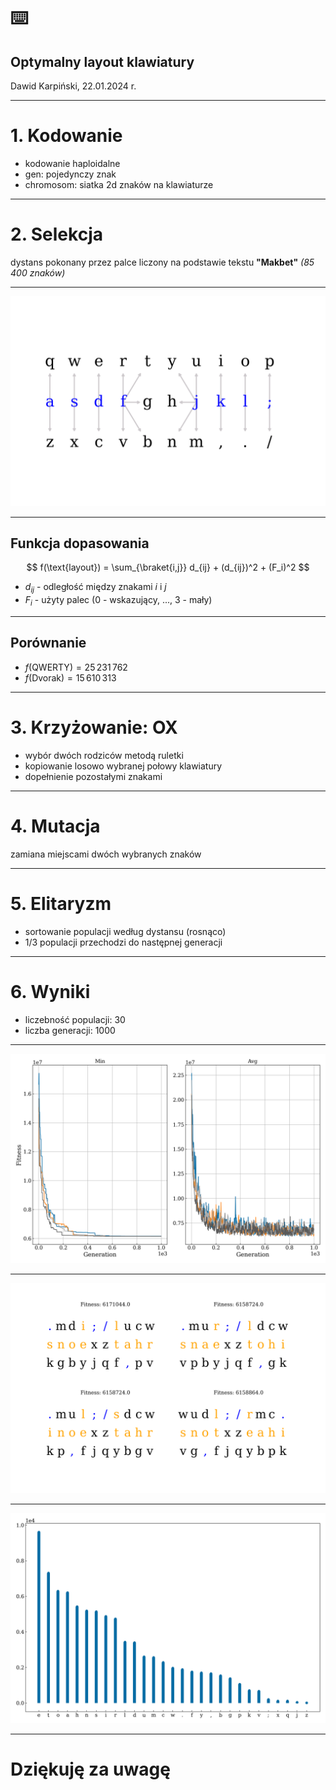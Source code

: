 # ⌨️
## Optymalny layout klawiatury
Dawid Karpiński, 22.01.2024 r.

---

# 1. Kodowanie

- kodowanie haploidalne
- gen: pojedynczy znak
- chromosom: siatka 2d znaków na klawiaturze

---

# 2. Selekcja

dystans pokonany przez palce liczony na podstawie tekstu **"Makbet"** *(85 400 znaków)*

---

![bg](figures/fitness.png)

---

## Funkcja dopasowania

$$
f(\text{layout}) = \sum_{\braket{i,j}} d_{ij} + (d_{ij})^2 + (F_i)^2
$$

- $d_{ij}$ - odległość między znakami $i$ i $j$
- $F_i$ - użyty palec (0 - wskazujący, ..., 3 - mały)

---

## Porównanie

- $f(\text{QWERTY}) = 25\,231\,762$
- $f(\text{Dvorak}) = 15\,610\,313$

---

# 3. Krzyżowanie: OX

- wybór dwóch rodziców metodą ruletki
- kopiowanie losowo wybranej połowy klawiatury
- dopełnienie pozostałymi znakami

---

# 4. Mutacja

zamiana miejscami dwóch wybranych znaków

---

# 5. Elitaryzm

- sortowanie populacji według dystansu (rosnąco)
- 1/3 populacji przechodzi do następnej generacji

---

# 6. Wyniki

- liczebność populacji: 30
- liczba generacji: 1000

---

![bg contain](figures/stats.png)

---

![bg contain](figures/layouts.png)

---

![bg contain](figures/hist.png)

---

# Dziękuję za uwagę
